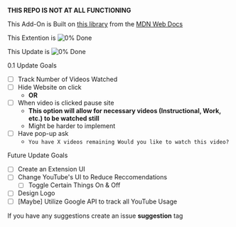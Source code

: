 **THIS REPO IS NOT AT ALL FUNCTIONING**

This Add-On is Built on [this library](https://github.com/mdn/webextensions-examples/tree/main/apply-css) from the [MDN Web Docs](https://developer.mozilla.org/en-US/)

This Extention is ![0%](https://progress-bar.dev/0) Done

This Update is ![0%](https://progress-bar.dev/0) Done

0.1 Update Goals
- [ ] Track Number of Videos Watched
- [ ] Hide Website on click
  - **OR** 
- [ ] When video is clicked pause site 
  - **This option will allow for necessary videos (Instructional, Work, etc.) to be watched still**
  - Might be harder to implement
- [ ] Have pop-up ask 
  - ```You have X videos remaining Would you like to watch this video?```

Future Update Goals
- [ ] Create an Extension UI
- [ ] Change YouTube's UI to Reduce Reccomendations
  - [ ] Toggle Certain Things On & Off
- [ ] Design Logo
- [ ] [Maybe] Utilize Google API to track all YouTube Usage

If you have any suggestions create an issue **suggestion** tag
